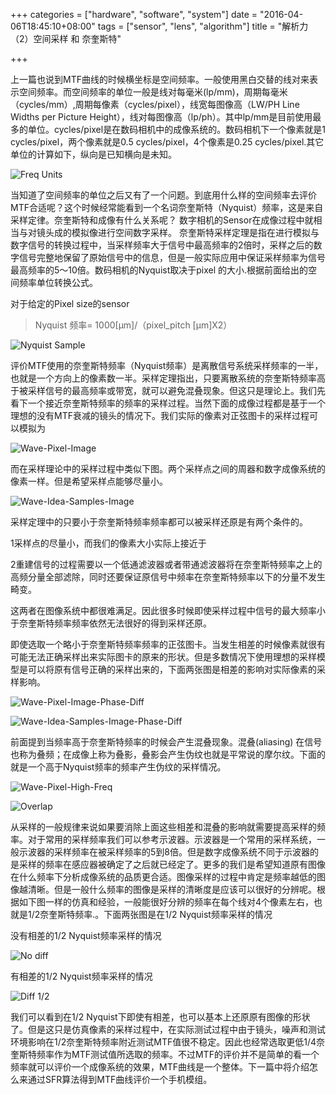 +++
categories = ["hardware", "software", "system"]
date = "2016-04-06T18:45:10+08:00"
tags = ["sensor", "lens", "algorithm"]
title = "解析力 （2）空间采样 和 奈奎斯特"

+++

上一篇也说到MTF曲线的时候横坐标是空间频率。一般使用黑白交替的线对来表示空间频率。而空间频率的单位一般是线对每毫米(lp/mm)，周期每毫米（cycles/mm）,周期每像素（cycles/pixel），线宽每图像高（LW/PH Line Widths per Picture Height），线对每图像高（lp/ph）。其中lp/mm是目前使用最多的单位。cycles/pixel是在数码相机中的成像系统的。数码相机下一个像素就是1 cycles/pixel，两个像素就是0.5 cycles/pixel，4个像素是0.25 cycles/pixel.其它单位的计算如下，纵向是已知横向是未知。

![Freq Units](https://raw.githubusercontent.com/allincamera/imgur/master/resolution_2/freq_units.jpg)

当知道了空间频率的单位之后又有了一个问题。到底用什么样的空间频率去评价MTF合适呢？这个时候经常能看到一个名词奈奎斯特（Nyquist）频率，这是来自采样定律。奈奎斯特和成像有什么关系呢？
数字相机的Sensor在成像过程中就相当与对镜头成的模拟像进行空间数字采样。
奈奎斯特采样定理是指在进行模拟与数字信号的转换过程中，当采样频率大于信号中最高频率的2倍时，采样之后的数字信号完整地保留了原始信号中的信息，但是一般实际应用中保证采样频率为信号最高频率的5～10倍。数码相机的Nyquist取决于pixel 的大小.根据前面给出的空间频率单位转换公式。

对于给定的Pixel size的sensor

> Nyquist 频率= 1000[µm]/（pixel_pitch [µm]X2）

![Nyquist Sample](https://raw.githubusercontent.com/allincamera/imgur/master/resolution_2/nyquist_sample.jpg)

评价MTF使用的奈奎斯特频率（Nyquist频率）是离散信号系统采样频率的一半，也就是一个方向上的像素数一半。采样定理指出，只要离散系统的奈奎斯特频率高于被采样信号的最高频率或带宽，就可以避免混叠现象。但这只是理论上。我们先看下一个接近奈奎斯特频率的频率的采样过程。当然下面的成像过程都是基于一个理想的没有MTF衰减的镜头的情况下。我们实际的像素对正弦图卡的采样过程可以模拟为

![Wave-Pixel-Image](https://raw.githubusercontent.com/allincamera/imgur/master/resolution_2/wave_pixel_image.png)

而在采样理论中的采样过程中类似下图。两个采样点之间的周器和数字成像系统的像素一样。但是希望采样点能够尽量小。

![Wave-Idea-Samples-Image](https://raw.githubusercontent.com/allincamera/imgur/master/resolution_2/wave_idea_sample_image.png)

采样定理中的只要小于奈奎斯特频率频率都可以被采样还原是有两个条件的。

1采样点的尽量小，而我们的像素大小实际上接近于

2重建信号的过程需要以一个低通滤波器或者带通滤波器将在奈奎斯特频率之上的高频分量全部滤除，同时还要保证原信号中频率在奈奎斯特频率以下的分量不发生畸变。

这两者在图像系统中都很难满足。因此很多时候即使采样过程中信号的最大频率小于奈奎斯特频率频率依然无法很好的得到采样还原。

即使选取一个略小于奈奎斯特频率频率的正弦图卡。当发生相差的时候像素就很有可能无法正确采样出来实际图卡的原来的形状。但是多数情况下使用理想的采样模型是可以将原有信号正确的采样出来的，下面两张图是相差的影响对实际像素的采样影响。

![Wave-Pixel-Image-Phase-Diff](https://raw.githubusercontent.com/allincamera/imgur/master/resolution_2/wave_pixel_image2.png)

![Wave-Idea-Samples-Image-Phase-Diff](https://raw.githubusercontent.com/allincamera/imgur/master/resolution_2/wave_idea_sample_image2.png)

前面提到当频率高于奈奎斯特频率的时候会产生混叠现象。混叠(aliasing) 在信号也称为叠频；在成像上称为叠影，叠影会产生伪纹也就是平常说的摩尔纹。下面的就是一个高于Nyquist频率的频率产生伪纹的采样情况。

![Wave-Pixel-High-Freq](https://raw.githubusercontent.com/allincamera/imgur/master/resolution_2/wave_pixel_sample3.png)

![Overlap](https://raw.githubusercontent.com/allincamera/imgur/master/resolution_2/overlap.jpg)

从采样的一般规律来说如果要消除上面这些相差和混叠的影响就需要提高采样的频率。对于常用的采样频率我们可以参考示波器。示波器是一个常用的采样系统，一般示波器的采样频率在被采样频率的5到8倍。但是数字成像系统不同于示波器的是采样的频率在感应器被确定了之后就已经定了。更多的我们是希望知道原有图像在什么频率下分析成像系统的品质更合适。图像采样的过程中肯定是频率越低的图像越清晰。但是一般什么频率的图像是采样的清晰度是应该可以很好的分辨呢。根据如下图一样的仿真和经验，一般能很好分辨的频率在每个线对4个像素左右，也就是1/2奈奎斯特频率.。下面两张图是在1/2 Nyquist频率采样的情况

没有相差的1/2 Nyquist频率采样的情况

![No diff](https://raw.githubusercontent.com/allincamera/imgur/master/resolution_2/nyquist_sample_nodiff.png)

有相差的1/2 Nyquist频率采样的情况

![Diff 1/2](https://raw.githubusercontent.com/allincamera/imgur/master/resolution_2/nyquist_sample_1by2.png)

我们可以看到在1/2 Nyquist下即使有相差，也可以基本上还原原有图像的形状了。但是这只是仿真像素的采样过程中，在实际测试过程中由于镜头，噪声和测试环境影响在1/2奈奎斯特频率附近测试MTF值很不稳定。因此也经常选取更低1/4奈奎斯特频率作为MTF测试值所选取的频率。不过MTF的评价并不是简单的看一个频率就可以评价一个成像系统的效果，MTF曲线是一个整体。下一篇中将介绍怎么来通过SFR算法得到MTF曲线评价一个手机模组。
